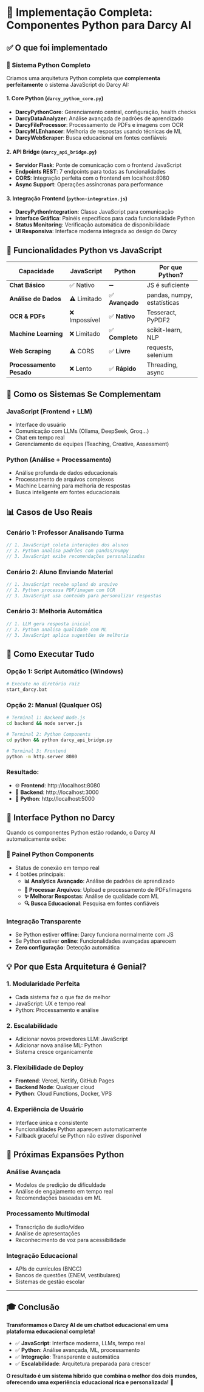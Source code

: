 # 🎉 Implementação Completa: Componentes Python para Darcy AI

## ✅ O que foi implementado

### 🐍 Sistema Python Completo
Criamos uma arquitetura Python completa que **complementa perfeitamente** o sistema JavaScript do Darcy AI:

#### 1. **Core Python (`darcy_python_core.py`)**
- **DarcyPythonCore**: Gerenciamento central, configuração, health checks
- **DarcyDataAnalyzer**: Análise avançada de padrões de aprendizado
- **DarcyFileProcessor**: Processamento de PDFs e imagens com OCR
- **DarcyMLEnhancer**: Melhoria de respostas usando técnicas de ML
- **DarcyWebScraper**: Busca educacional em fontes confiáveis

#### 2. **API Bridge (`darcy_api_bridge.py`)**
- **Servidor Flask**: Ponte de comunicação com o frontend JavaScript
- **Endpoints REST**: 7 endpoints para todas as funcionalidades
- **CORS**: Integração perfeita com o frontend em localhost:8080
- **Async Support**: Operações assíncronas para performance

#### 3. **Integração Frontend (`python-integration.js`)**
- **DarcyPythonIntegration**: Classe JavaScript para comunicação
- **Interface Gráfica**: Painéis específicos para cada funcionalidade Python  
- **Status Monitoring**: Verificação automática de disponibilidade
- **UI Responsiva**: Interface moderna integrada ao design do Darcy

## 🎯 Funcionalidades Python vs JavaScript

| Capacidade | JavaScript | Python | Por que Python? |
|------------|------------|--------|-----------------|
| **Chat Básico** | ✅ Nativo | ➖ | JS é suficiente |
| **Análise de Dados** | ⚠️ Limitado | ✅ **Avançado** | pandas, numpy, estatísticas |
| **OCR & PDFs** | ❌ Impossível | ✅ **Nativo** | Tesseract, PyPDF2 |
| **Machine Learning** | ❌ Limitado | ✅ **Completo** | scikit-learn, NLP |
| **Web Scraping** | ⚠️ CORS | ✅ **Livre** | requests, selenium |
| **Processamento Pesado** | ❌ Lento | ✅ **Rápido** | Threading, async |

## 🔄 Como os Sistemas Se Complementam

### **JavaScript (Frontend + LLM)**
- Interface do usuário
- Comunicação com LLMs (Ollama, DeepSeek, Groq...)
- Chat em tempo real
- Gerenciamento de equipes (Teaching, Creative, Assessment)

### **Python (Análise + Processamento)**
- Análise profunda de dados educacionais
- Processamento de arquivos complexos
- Machine Learning para melhoria de respostas
- Busca inteligente em fontes educacionais

## 📊 Casos de Uso Reais

### **Cenário 1: Professor Analisando Turma**
```javascript
// 1. JavaScript coleta interações dos alunos
// 2. Python analisa padrões com pandas/numpy  
// 3. JavaScript exibe recomendações personalizadas
```

### **Cenário 2: Aluno Enviando Material**
```javascript
// 1. JavaScript recebe upload do arquivo
// 2. Python processa PDF/imagem com OCR
// 3. JavaScript usa conteúdo para personalizar respostas
```

### **Cenário 3: Melhoria Automática**
```javascript
// 1. LLM gera resposta inicial
// 2. Python analisa qualidade com ML
// 3. JavaScript aplica sugestões de melhoria
```

## 🚀 Como Executar Tudo

### **Opção 1: Script Automático (Windows)**
```bash
# Execute no diretório raiz
start_darcy.bat
```

### **Opção 2: Manual (Qualquer OS)**
```bash
# Terminal 1: Backend Node.js
cd backend && node server.js

# Terminal 2: Python Components  
cd python && python darcy_api_bridge.py

# Terminal 3: Frontend
python -m http.server 8080
```

### **Resultado:**
- 🌐 **Frontend**: http://localhost:8080
- 📡 **Backend**: http://localhost:3000  
- 🐍 **Python**: http://localhost:5000

## 🎨 Interface Python no Darcy

Quando os componentes Python estão rodando, o Darcy AI automaticamente exibe:

### **🐍 Painel Python Components**
- Status de conexão em tempo real
- 4 botões principais:
  - **📊 Analytics Avançado**: Análise de padrões de aprendizado
  - **📄 Processar Arquivos**: Upload e processamento de PDFs/imagens
  - **✨ Melhorar Respostas**: Análise de qualidade com ML
  - **🔍 Busca Educacional**: Pesquisa em fontes confiáveis

### **Integração Transparente**
- Se Python estiver **offline**: Darcy funciona normalmente com JS
- Se Python estiver **online**: Funcionalidades avançadas aparecem
- **Zero configuração**: Detecção automática

## 💡 Por que Esta Arquitetura é Genial?

### **1. Modularidade Perfeita**
- Cada sistema faz o que faz de melhor
- JavaScript: UX e tempo real
- Python: Processamento e análise

### **2. Escalabilidade**
- Adicionar novos provedores LLM: JavaScript
- Adicionar nova análise ML: Python
- Sistema cresce organicamente

### **3. Flexibilidade de Deploy** 
- **Frontend**: Vercel, Netlify, GitHub Pages
- **Backend Node**: Qualquer cloud
- **Python**: Cloud Functions, Docker, VPS

### **4. Experiência de Usuário**
- Interface única e consistente
- Funcionalidades Python aparecem automaticamente
- Fallback graceful se Python não estiver disponível

## 🔮 Próximas Expansões Python

### **Análise Avançada**
- Modelos de predição de dificuldade
- Análise de engajamento em tempo real
- Recomendações baseadas em ML

### **Processamento Multimodal**
- Transcrição de áudio/vídeo
- Análise de apresentações
- Reconhecimento de voz para acessibilidade

### **Integração Educacional**
- APIs de currículos (BNCC)
- Bancos de questões (ENEM, vestibulares)
- Sistemas de gestão escolar

---

## 🎓 Conclusão

**Transformamos o Darcy AI de um chatbot educacional em uma plataforma educacional completa!**

- ✅ **JavaScript**: Interface moderna, LLMs, tempo real
- ✅ **Python**: Análise avançada, ML, processamento
- ✅ **Integração**: Transparente e automática
- ✅ **Escalabilidade**: Arquitetura preparada para crescer

**O resultado é um sistema híbrido que combina o melhor dos dois mundos, oferecendo uma experiência educacional rica e personalizada!** 🚀
